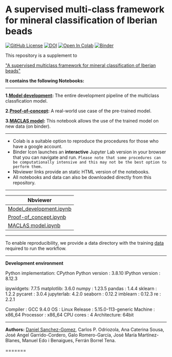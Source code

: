 # A supervised multi-class framework for mineral classification of Iberian beads

[![GitHub License](https://img.shields.io/github/license/Daniel-SanchezG/MACLAS)](https://github.com/Daniel-SanchezG/MACLAS/blob/main/LICENSE)
[![DOI](https://zenodo.org/badge/DOI/10.5281/zenodo.10155404.svg)](https://doi.org/10.5281/zenodo.10155404)
[![Open In Colab](https://colab.research.google.com/assets/colab-badge.svg)](https://colab.research.google.com/github/Daniel-SanchezG/MACLAS/blob/main/Model_development.ipynb)
[![Binder](https://mybinder.org/badge_logo.svg)](https://mybinder.org/v2/gh/Daniel-SanchezG/MACLAS/HEAD)


This repository is a supplement to

["A supervised multiclass framework for mineral classification of Iberian beads"](https://journals.plos.org/plosone/article?id=10.1371/journal.pone.0302563)


**It contains the following Notebooks:**

---

**1.[Model development](./Model_development.ipynb):** The entire development pipeline of the multiclass classfication model.

**2.[Proof-of-concept](./Proof-of-concept.ipynb):** A real-world use case of the pre-trained model. 

**3.[MACLAS model](./MACLAS.ipynb):** This notebook allows the use of the trained model on new data (on binder).

---
* Colab is a suitable option to reproduce the procedures for those who have a google account.
* Binder Icon launches an **interactive** Jupyter Lab version in your browser that you can navigate and run.      ```Please note that some procedures can be computationally intensive and this may not be the best option to perform them.```  
* Nbviewer links provide an static HTML version of the notebooks.
* All notebooks and data can also be downloaded directly from this repository. 

---
| Nbviewer |
| ---      |
| [Model_development.ipynb](https://nbviewer.org/github/Daniel-SanchezG/MACLAS/blob/main/Model_development.ipynb) |
| [Proof-of_concept.ipynb](https://nbviewer.org/github/Daniel-SanchezG/MACLAS/blob/main/Proof-of-concept.ipynb) |
| [MACLAS model.ipynb](https://nbviewer.org/github/Daniel-SanchezG/MACLAS/blob/main/MACLAS.ipynb) |

---
To enable reproducibility, we provide a data directory with the training [data](./DATA/maclas_training.xlsx) required to run the workflow. 

---
**Development environment**

Python implementation: CPython
Python version       : 3.8.10
IPython version      : 8.12.3

ipywidgets: 7.7.5
matplotlib: 3.6.0
numpy     : 1.23.5
pandas    : 1.4.4
sklearn   : 1.2.2
pycaret   : 3.0.4
jupyterlab: 4.2.0
seaborn   : 0.12.2
imblearn  : 0.12.3
re        : 2.2.1

Compiler    : GCC 9.4.0
OS          : Linux
Release     : 5.15.0-113-generic
Machine     : x86_64
Processor   : x86_64
CPU cores   : 4
Architecture: 64bit

---
**Authors:** [Daniel Sanchez-Gomez](mailto:daniel-sanchez-gomez@edu.ulisboa.pt), Carlos P. Odriozola, Ana Caterina Sousa, José Angel Garrido-Cordero, Galo Romero-García, José María Martínez-Blanes, Manuel Edo i Benaigues, Ferrán Borrel Tena. 

=======

